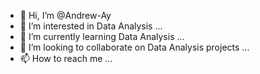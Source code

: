 - 👋 Hi, I’m @Andrew-Ay
- 👀 I’m interested in Data Analysis ...
- 🌱 I’m currently learning Data Analysis ...
- 💞️ I’m looking to collaborate on Data Analysis projects ...
- 📫 How to reach me  ...

<!---
Andrew-Ay/Andrew-Ay is a ✨ special ✨ repository because its `README.md` (this file) appears on your GitHub profile.
You can click the Preview link to take a look at your changes.
--->

